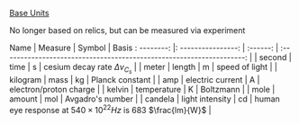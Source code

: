 [Base Units](https://en.wikipedia.org/wiki/SI_base_unit)

No longer based on relics, but can be measured via experiment

Name | Measure | Symbol | Basis
: --------: |: ----------------: | :------: | :-------------------------------------------------------------------: |
| second   | time             | s      | cesium decay rate $\Delta v_{C_s}$                                  |
| meter    | length           | m      | speed of light                                                      |
| kilogram | mass             | kg     | Planck constant                                                     |
| amp      | electric current | A      | electron/proton charge                                              |
| kelvin   | temperature      | K      | Boltzmann                                                           |
| mole     | amount           | mol    | Avgadro's number                                                    |
| candela  | light intensity  | cd     | human eye response at $540 \times 10^{22} Hz$ is 683 $\frac{lm}{W}$ |



